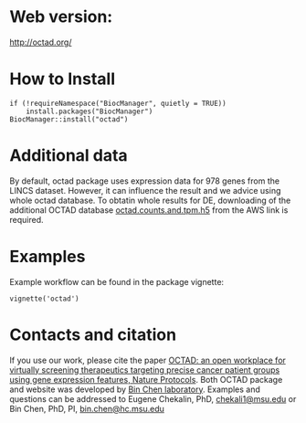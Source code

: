 # Web version:
http://octad.org/

# How to Install
```
if (!requireNamespace("BiocManager", quietly = TRUE))
    install.packages("BiocManager")
BiocManager::install("octad")
``` 


# Additional data
By default, octad package uses expression data for 978 genes from the LINCS dataset. However, it can influence the result and we advice using whole octad database. To obtatin whole results for DE, downloading of the additional OCTAD database [octad.counts.and.tpm.h5](https://experimenthub.bioconductor.org/fetch/7327) from the AWS link is required.


# Examples
Example workflow can be found in the package vignette:
```
vignette('octad')
``` 

# Contacts and citation
If you use our work, please cite the paper [OCTAD: an open workplace for virtually screening therapeutics targeting precise cancer patient groups using gene expression features, Nature Protocols](https://www.nature.com/articles/s41596-020-00430-z). Both OCTAD package and website was developed by [Bin Chen laboratory](http://binchenlab.org/).
Examples and questions can be addressed to Eugene Chekalin, PhD, chekali1@msu.edu or Bin Chen, PhD, PI, bin.chen@hc.msu.edu
